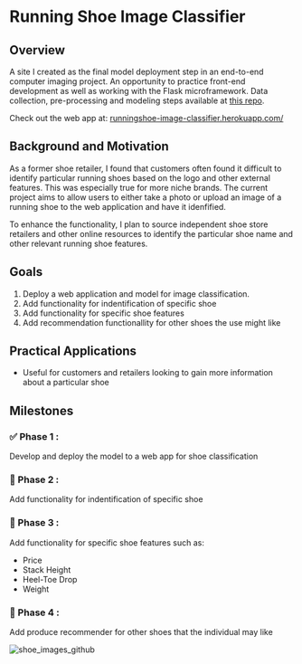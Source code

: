 # Running Shoe Image Classifier

## Overview

A site I created as the final model deployment step in an end-to-end computer imaging project. An opportunity to practice front-end development as well as working with the Flask microframework. Data collection, pre-processing and modeling steps available at [this repo]().

Check out the web app at: [runningshoe-image-classifier.herokuapp.com/](https://runningshoe-image-classifier.herokuapp.com/)

## Background and Motivation

As a former shoe retailer, I found that customers often found it difficult to identify particular running shoes based on the logo and other external features. This was especially true for more niche brands. The current project aims to allow users to either take a photo or upload an image of a running shoe to the web application and have it idenfified.

To enhance the functionality, I plan to source independent shoe store retailers and other online resources to identify the particular shoe name and other relevant running shoe features.

## Goals

1. Deploy a web application and model for image classification.
2. Add functionality for indentification of specific shoe
3. Add functionality for specific shoe features
4. Add recommendation functionallity for other shoes the use might like

## Practical Applications

- Useful for customers and retailers looking to gain more information about a particular shoe

## Milestones

### :white_check_mark: Phase 1 :
Develop and deploy the model to a web app for shoe classification

### :white_square_button: Phase 2 :
Add functionality for indentification of specific shoe

### :white_square_button: Phase 3 :
Add functionality for specific shoe features such as:
  - Price
  - Stack Height
  - Heel-Toe Drop
  - Weight

### :white_square_button: Phase 4 :
Add produce recommender for other shoes that the individual may like


![shoe_images_github](https://user-images.githubusercontent.com/63820705/188723455-11e49331-21b0-4b16-8037-67e665e523c0.png)

